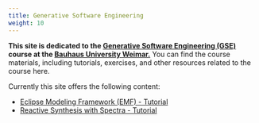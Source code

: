 ```yaml
---
title: Generative Software Engineering
weight: 10
---
```


**This site is dedicated to the [Generative Software Engineering (GSE)](https://moodle.uni-weimar.de/course/view.php?id=52426) course at the [Bauhaus University Weimar.](https://www.uni-weimar.de/qisserver/rds?state=verpublish&status=init&vmfile=no&publishid=66338&moduleCall=webInfo&publishConfFile=webInfo&publishSubDir=veranstaltung)**
You can find the course materials, including tutorials, exercises, and other resources related to the course here. 

Currently this site offers the following content:

- [Eclipse Modeling Framework (EMF) - Tutorial](tutorials/emf/)
- [Reactive Synthesis with Spectra - Tutorial](tutorials/spectra/)

